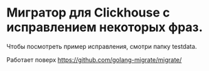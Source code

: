 # Мигратор для Clickhouse с исправлением некоторых фраз.

Чтобы посмотреть пример исправления, смотри папку testdata.

Работает поверх https://github.com/golang-migrate/migrate/